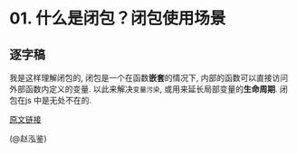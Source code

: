 # 01. 什么是闭包？闭包使用场景

## 逐字稿

我是这样理解闭包的, 闭包是一个在函数**嵌套**的情况下, 内部的函数可以直接访问外部函数内定义的变量. 以此来解决`变量污染`, 或用来延长局部变量的**生命周期**. 闭包在js 中是无处不在的.

[原文链接](http://fanyouf.gitee.io/interview/js/08.html)

(@赵泓鉴)
